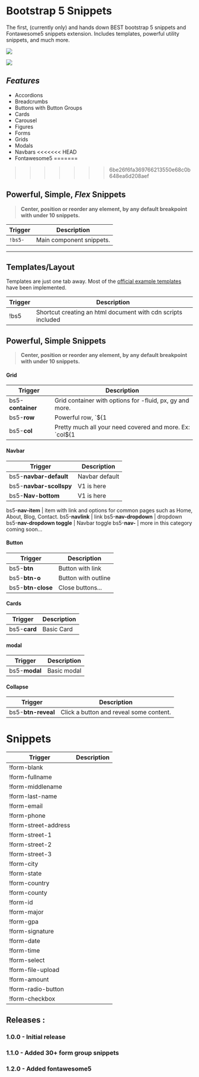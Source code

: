 # Bootstrap 5 Snippets 
The first, (currently only) and hands down BEST bootstrap 5 snippets and Fontawesome5 snippets extension. Includes templates, powerful utility snippets, and much more.

![](demo.gif)

![](demo.gif)

## ***Features***

 - Accordions
 - Breadcrumbs
 - Buttons with Button Groups
 - Cards
 - Carousel
 - Figures
 - Forms
 - Grids
 - Modals
 - Navbars
<<<<<<< HEAD
 - Fontawesome5
=======
>>>>>>> 6be26f6fa369766213550e68c0b648ea6d208aef

## Powerful, Simple, ***Flex*** Snippets
> **Center, position or reorder any element, by any default breakpoint with under 10 snippets.**


Trigger | Description
--- | ---
`!bs5-` | Main component snippets.
---

## Templates/Layout
Templates are just one tab away. Most of the [official example templates](https://getbootstrap.com/docs/5.0/getting-started/introduction/) have been implemented.

Trigger | Description
--- | ---
!bs5 | Shortcut creating an html document with cdn scripts included


## Powerful, Simple Snippets
> **Center, position or reorder any element, by any default breakpoint with under 10 snippets.**

#### Grid
Trigger | Description
--- | ---
bs5-**container** | Grid container with options for -fluid, px, gy and more.
bs5-**row** | Powerful row, `${1| ,row-cols-2,row-cols-3, auto,justify-content-md-center,md,lg,xl,xxl|}`. Default to row with optional utility classes. 
bs5-**col** | Pretty much all your need covered and more. Ex: `col${1| ,-1,-2,-3,-4,-5,-6,-sm,-md,-lg,-xl,-xxl|}${2| ,-auto,-1,-2,-3,-4,-5,-6,-7,-8,-9,-10,-11,-12`

#### Navbar

Trigger | Description
--- | ---
bs5-**navbar-default** | Navbar default
bs5-**navbar-scollspy** | V1 is here
bs5-**Nav-bottom** | V1 is here

bs5-**nav-item** | item with link and options for common pages such as Home, About, Blog, Contact.
bs5-**navlink** | link
bs5-**nav-dropdown** | dropdown
bs5-**nav-dropdown toggle** | Navbar toggle
bs5-**nav-** | more in this category coming soon...

#### Button

Trigger | Description
--- | ---
bs5-**btn** | Button with link
bs5-**btn-o** | Button with outline
bs5-**btn-close** | Close buttons...

#### Cards

Trigger | Description
--- | ---
bs5-**card** | Basic Card

#### modal

Trigger | Description
--- | ---
bs5-**modal** | Basic modal
#### Collapse
Trigger | Description
--- | ---
bs5-**btn-reveal** | Click a button and reveal some content.

# Snippets
Trigger | Description
--- | ---
!form-blank |
!form-fullname |
!form-middlename |
!form-last-name |
!form-email |
!form-phone |
!form-street-address |
!form-street-1 |
!form-street-2 |
!form-street-3 |
!form-city |
!form-state |
!form-country |
!form-county |
!form-id |
!form-major |
!form-gpa |
!form-signature |
!form-date |
!form-time |
!form-select |
!form-file-upload |
!form-amount |
!form-radio-button |
!form-checkbox |

## Releases :

### 1.0.0 - Initial release

### 1.1.0 - Added 30+ form group snippets

### 1.2.0 - Added fontawesome5
